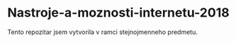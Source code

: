 # Nastroje-a-moznosti-internetu-2018
Tento repozitar jsem vytvorila v ramci stejnojmenneho predmetu.